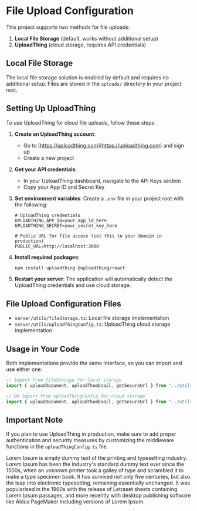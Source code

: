 # File Upload Configuration

This project supports two methods for file uploads:

1. **Local File Storage** (default, works without additional setup)
2. **UploadThing** (cloud storage, requires API credentials)

## Local File Storage

The local file storage solution is enabled by default and requires no additional setup. Files are stored in the `uploads/` directory in your project root.

## Setting Up UploadThing

To use UploadThing for cloud file uploads, follow these steps:

1. **Create an UploadThing account**:
   - Go to [https://uploadthing.com](https://uploadthing.com) and sign up
   - Create a new project

2. **Get your API credentials**:
   - In your UploadThing dashboard, navigate to the API Keys section
   - Copy your App ID and Secret Key

3. **Set environment variables**:
   Create a `.env` file in your project root with the following:

   ```
   # UploadThing credentials
   UPLOADTHING_APP_ID=your_app_id_here
   UPLOADTHING_SECRET=your_secret_key_here
   
   # Public URL for file access (set this to your domain in production)
   PUBLIC_URL=http://localhost:3000
   ```

4. **Install required packages**:
   ```bash
   npm install uploadthing @uploadthing/react
   ```

5. **Restart your server**:
   The application will automatically detect the UploadThing credentials and use cloud storage.

## File Upload Configuration Files

- `server/utils/fileStorage.ts`: Local file storage implementation
- `server/utils/uploadThingConfig.ts`: UploadThing cloud storage implementation

## Usage in Your Code

Both implementations provide the same interface, so you can import and use either one:

```typescript
// Import from fileStorage for local storage
import { uploadDocument, uploadThumbnail, getSecureUrl } from "../utils/fileStorage";

// OR import from uploadThingConfig for cloud storage
import { uploadDocument, uploadThumbnail, getSecureUrl } from "../utils/uploadThingConfig";
```

## Important Note

If you plan to use UploadThing in production, make sure to add proper authentication and security measures by customizing the middleware functions in the `uploadThingConfig.ts` file. 

Lorem Ipsum is simply dummy text of the printing and typesetting industry. Lorem Ipsum has been the industry's standard dummy text ever since the 1500s, when an unknown printer took a galley of type and scrambled it to make a type specimen book. It has survived not only five centuries, but also the leap into electronic typesetting, remaining essentially unchanged. It was popularised in the 1960s with the release of Letraset sheets containing Lorem Ipsum passages, and more recently with desktop publishing software like Aldus PageMaker including versions of Lorem Ipsum.
